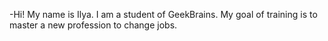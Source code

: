 -Hi! My name is Ilya. I am a student of GeekBrains. My goal of training is to master a new profession to change jobs.
